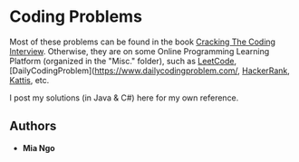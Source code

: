 # Coding Problems

Most of these problems can be found in the book [Cracking The Coding Interview](http://www.crackingthecodinginterview.com/). Otherwise, they are on some Online Programming Learning Platform (organized in the "Misc." folder), such as [LeetCode](https://leetcode.com/), [DailyCodingProblem](https://www.dailycodingproblem.com/, [HackerRank](https://www.hackerrank.com/), [Kattis](https://open.kattis.com/problems), etc.

I post my solutions (in Java & C#) here for my own reference.

## Authors

* **Mia Ngo**

